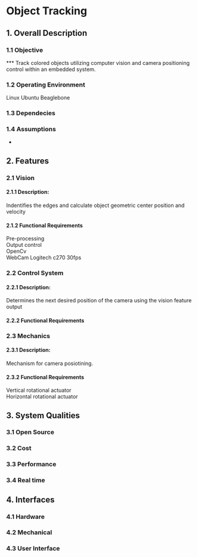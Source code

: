 # Object Tracking
## 1. Overall Description
### 1.1 Objective
*** Track colored objects utilizing computer vision and camera positioning control within an embedded system.

### 1.2 Operating Environment
Linux Ubuntu
Beaglebone


### 1.3 Dependecies

### 1.4 Assumptions
  - 
## 2. Features

### 2.1 Vision
#### 2.1.1 Description:
  Indentifies the edges and calculate object geometric center position and velocity

#### 2.1.2 Functional Requirements
  Pre-processing  
  Output control  
  OpenCv  
  WebCam Logitech c270 30fps  

### 2.2 Control System 
 
#### 2.2.1 Description:
  Determines the next desired position of the camera using the vision feature output

#### 2.2.2 Functional Requirements

### 2.3 Mechanics

#### 2.3.1 Description:
  Mechanism for camera posiotining.  

#### 2.3.2 Functional Requirements
  Vertical rotational actuator  
  Horizontal rotational actuator

## 3. System Qualities
### 3.1 Open Source
### 3.2 Cost
### 3.3 Performance  
### 3.4 Real time

## 4. Interfaces
### 4.1 Hardware
### 4.2 Mechanical
### 4.3 User Interface
